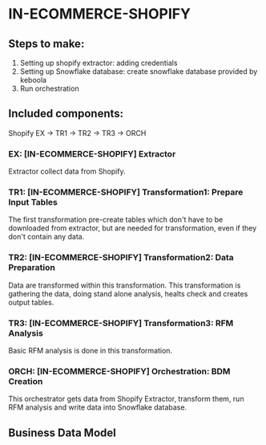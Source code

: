 # IN-ECOMMERCE-SHOPIFY



## Steps to make:
1. Setting up shopify extractor: adding credentials
2. Setting up Snowflake database: create snowflake database provided by keboola
3. Run orchestration

## Included components:

Shopify EX -> TR1 -> TR2 -> TR3 -> ORCH


### EX: [IN-ECOMMERCE-SHOPIFY] Extractor
Extractor collect data from Shopify.


### TR1: [IN-ECOMMERCE-SHOPIFY] Transformation1: Prepare Input Tables
The first transformation pre-create tables which don't have to be downloaded from extractor, but are needed for transformation, even if they don't contain any data.


### TR2: [IN-ECOMMERCE-SHOPIFY] Transformation2: Data Preparation
Data are transformed within this transformation. This transformation is gathering the data, doing stand alone analysis, healts check and creates output tables.

### TR3: [IN-ECOMMERCE-SHOPIFY] Transformation3: RFM Analysis
Basic RFM analysis is done in this transformation.

### ORCH: [IN-ECOMMERCE-SHOPIFY] Orchestration: BDM Creation
This orchestrator gets data from Shopify Extractor, transform them, run RFM analysis and write data into Snowflake database. 

## Business Data Model



